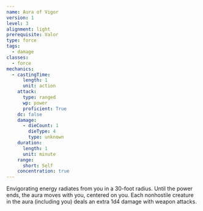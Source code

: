 ```yaml
---
name: Aura of Vigor
version: 1
level: 3
alignment: light
prerequisite: Valor
type: force
tags:
  - damage
classes:
  - force
mechanics:
  - castingTime:
      length: 1
      unit: action
    attack:
      type: ranged
      wp: power
      proficient: True
    dc: false
    damage:
      - dieCount: 1
        dieType: 4
        type: unknown
    duration:
      length: 1
      unit: minute
    range:
      short: Self
    concentration: true
---
```

Envigorating energy radiates from you in a 30-foot radius. Until the power ends, the aura moves with you, centered on you. Each nonhostile creature in the aura (including you) deals an extra 1d4 damage with weapon attacks.
    
